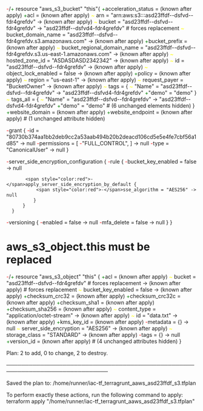 <span style="color:red">-</span>/<span style="color:green">+</span> resource "aws_s3_bucket" "this"{
   <span style="color:green">+</span>acceleration_status         = (known after apply)
   <span style="color:green">+</span>acl                         = (known after apply)
    <span style="color:yellow">~</span> arn                         = "arn:aws:s3:::asd23ffdf--dsfvd--fdr4grefdv" -> (known after apply)
    <span style="color:yellow">~</span> bucket                      = "asd23ffdf--dsfvd--fdr4grefdv" -> "asd23ffdf--dsfvd4-fdr4grefdv" # forces replacement
    <span style="color:yellow">~</span> bucket_domain_name          = "asd23ffdf--dsfvd--fdr4grefdv.s3.amazonaws.com" -> (known after apply)
   <span style="color:green">+</span>bucket_prefix               = (known after apply)
    <span style="color:yellow">~</span> bucket_regional_domain_name = "asd23ffdf--dsfvd--fdr4grefdv.s3.us-east-1.amazonaws.com" -> (known after apply)
    <span style="color:yellow">~</span> hosted_zone_id              = "ASDASDASD2342342" -> (known after apply)
    <span style="color:yellow">~</span> id                          = "asd23ffdf--dsfvd--fdr4grefdv" -> (known after apply)
    <span style="color:yellow">~</span> object_lock_enabled         = false -> (known after apply)
   <span style="color:green">+</span>policy                      = (known after apply)
    <span style="color:yellow">~</span> region                      = "us-east-1" -> (known after apply)
    <span style="color:yellow">~</span> request_payer               = "BucketOwner" -> (known after apply)
    <span style="color:yellow">~</span> tags                        = {
        <span style="color:yellow">~</span> "Name" = "asd23ffdf--dsfvd--fdr4grefdv" -> "asd23ffdf--dsfvd4-fdr4grefdv"
       <span style="color:green">+</span>"demo" = "demo"
      }
    <span style="color:yellow">~</span> tags_all                    = {
        <span style="color:yellow">~</span> "Name"              = "asd23ffdf--dsfvd--fdr4grefdv" -> "asd23ffdf--dsfvd4-fdr4grefdv"
       <span style="color:green">+</span>"demo"              = "demo"
          # (6 unchanged elements hidden)
      }
   <span style="color:green">+</span>website_domain              = (known after apply)
   <span style="color:green">+</span>website_endpoint            = (known after apply)
      # (1 unchanged attribute hidden)

   <span style="color:red">-</span>grant {
       <span style="color:red">-</span>id          = "80730b374aa1bb2deb9cc2a53aab494b20b2deacd106cd5e5e4fe7cbf56a1d85" -> null
       <span style="color:red">-</span>permissions = [
           <span style="color:red">-</span>"FULL_CONTROL",
          ] -> null
       <span style="color:red">-</span>type        = "CanonicalUser" -> null
      }

   <span style="color:red">-</span>server_side_encryption_configuration {
       <span style="color:red">-</span>rule {
           <span style="color:red">-</span>bucket_key_enabled = false -> null

           <span style="color:red">-</span>apply_server_side_encryption_by_default {
               <span style="color:red">-</span>sse_algorithm = "AES256" -> null
              }
          }
      }

   <span style="color:red">-</span>versioning {
       <span style="color:red">-</span>enabled    = false -> null
       <span style="color:red">-</span>mfa_delete = false -> null
      }
  }

# aws_s3_object.this must be replaced
<span style="color:red">-</span>/<span style="color:green">+</span> resource "aws_s3_object" "this" {
   <span style="color:green">+</span>acl                    = (known after apply)
    <span style="color:yellow">~</span> bucket                 = "asd23ffdf--dsfvd--fdr4grefdv" # forces replacement -> (known after apply) # forces replacement
    <span style="color:yellow">~</span> bucket_key_enabled     = false -> (known after apply)
   <span style="color:green">+</span>checksum_crc32         = (known after apply)
   <span style="color:green">+</span>checksum_crc32c        = (known after apply)
   <span style="color:green">+</span>checksum_sha1          = (known after apply)
   <span style="color:green">+</span>checksum_sha256        = (known after apply)
    <span style="color:yellow">~</span> content_type           = "application/octet-stream" -> (known after apply)
    <span style="color:yellow">~</span> id                     = "data.txt" -> (known after apply)
   <span style="color:green">+</span>kms_key_id             = (known after apply)
   <span style="color:red">-</span>metadata               = {} -> null
    <span style="color:yellow">~</span> server_side_encryption = "AES256" -> (known after apply)
    <span style="color:yellow">~</span> storage_class          = "STANDARD" -> (known after apply)
   <span style="color:red">-</span>tags                   = {} -> null
   <span style="color:green">+</span>version_id             = (known after apply)
      # (4 unchanged attributes hidden)
  }

Plan: 2 to add, 0 to change, 2 to destroy.

─────────────────────────────────────────────────────────────────────────────

Saved the plan to:
/home/runner/iac-tf_terragrunt_aaws_asd23ffdf_s3.tfplan

To perform exactly these actions, run the following command to apply:
  terraform apply "/home/runner/iac-tf_terragrunt_aaws_asd23ffdf_s3.tfplan"
